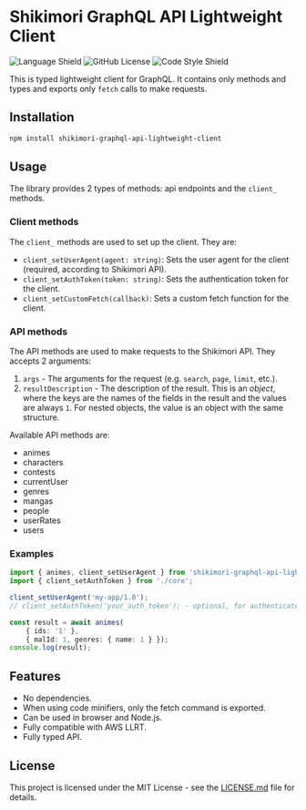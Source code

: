 # Shikimori GraphQL API Lightweight Client

![Language Shield](https://img.shields.io/badge/language-typescript-blue?style=for-the-badge)
![GitHub License](https://img.shields.io/github/license/tutkli/jikan-ts?style=for-the-badge&color=blueviolet)
![Code Style Shield](https://img.shields.io/badge/code%20style-eslint:recommended-00A5F0?style=for-the-badge&logo=eslint)

This is typed lightweight client for GraphQL. It contains only methods and types
and exports only `fetch` calls to make requests.

## Installation

```bash
npm install shikimori-graphql-api-lightweight-client
```

## Usage

The library provides 2 types of methods: api endpoints and the `client_` methods.

### Client methods

The `client_` methods are used to set up the client. They are:

- `client_setUserAgent(agent: string)`: Sets the user agent for the client (required, according to Shikimori API).
- `client_setAuthToken(token: string)`: Sets the authentication token for the client.
- `client_setCustomFetch(callback)`: Sets a custom fetch function for the client.

### API methods

The API methods are used to make requests to the Shikimori API. They accepts 2 arguments:

1. `args` - The arguments for the request (e.g. `search`, `page`, `limit`, etc.).
2. `resultDescription` - The description of the result.
   This is an _object_, where the keys are the names of the fields in the result and the values are always `1`. For
   nested objects, the value is an object with the same structure.

Available API methods are:

- animes
- characters
- contests
- currentUser
- genres
- mangas
- people
- userRates
- users

### Examples

```typescript
import { animes, client_setUserAgent } from 'shikimori-graphql-api-lightweight-client';
import { client_setAuthToken } from './core';

client_setUserAgent('my-app/1.0');
// client_setAuthToken('your_auth_token'); - optional, for authenticated requests

const result = await animes(
    { ids: '1' },
    { malId: 1, genres: { name: 1 } });
console.log(result);
```

## Features

- No dependencies.
- When using code minifiers, only the fetch command is exported.
- Can be used in browser and Node.js.
- Fully compatible with AWS LLRT.
- Fully typed API.

## License

This project is licensed under the MIT License - see the [LICENSE.md](LICENSE.md) file for details.
